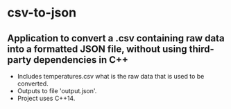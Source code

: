# csv-to-json

## Application to convert a .csv containing raw data into a formatted JSON file, without using third-party dependencies in C++

- Includes temperatures.csv what is the raw data that is used to be converted.
- Outputs to file 'output.json'.
- Project uses C++14.
